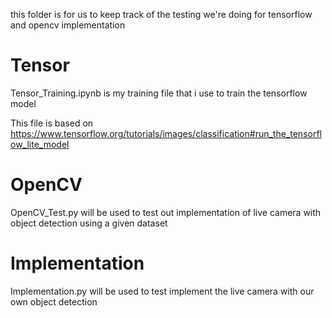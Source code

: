 this folder is for us to keep track of the testing we're doing for tensorflow and opencv implementation

# Tensor
Tensor_Training.ipynb is my training file that i use to train the tensorflow model

This file is based on https://www.tensorflow.org/tutorials/images/classification#run_the_tensorflow_lite_model

# OpenCV
OpenCV_Test.py will be used to test out implementation of live camera with object detection using a given dataset

# Implementation
Implementation.py will be used to test implement the live camera with our own object detection